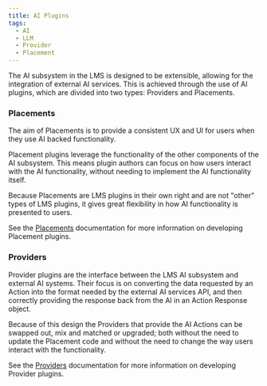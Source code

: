 ```yaml
---
title: AI Plugins
tags:
  - AI
  - LLM
  - Provider
  - Placement
---
```


The AI subsystem in the LMS is designed to be extensible, allowing for the integration of external AI services.
This is achieved through the use of AI plugins, which are divided into two types: Providers and Placements.

### Placements

The aim of Placements is to provide a consistent UX and UI for users when they use AI backed functionality.

Placement plugins leverage the functionality of the other components of the AI subsystem.
This means plugin authors can focus on how users interact with the AI functionality, without needing to
implement the AI functionality itself.

Because Placements are LMS plugins in their own right and are not "other" types of LMS plugins,
it gives great flexibility in how AI functionality is presented to users.

See the [Placements](/apis/plugintypes/ai/placement.md) documentation for more information
on developing Placement plugins.

### Providers

Provider plugins are the interface between the LMS AI subsystem and external AI systems.
Their focus is on converting the data requested by an Action into the format needed by the
external AI services API, and then correctly providing the response back from the AI
in an Action Response object.

Because of this design the Providers that provide the AI Actions can be swapped out, mix and matched
or upgraded; both without the need to update the Placement code and without the need to change the
way users interact with the functionality.

See the [Providers](/apis/plugintypes/ai/provider.md) documentation for more information
on developing Provider plugins.
